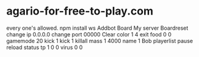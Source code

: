 # agario-for-free-to-play.com
every one's allowed. 
npm install ws
Addbot
 Board My server
Boardreset
 change ip 0.0.0.0
change port 00000
Clear
color 1 4
exit
food 0 0
gamemode 20
 kick 1
 kick 1
  killall
 mass 1 4000
 name 1 Bob
 playerlist
 pause
 reload
 status
  tp 1 0 0
virus 0 0
